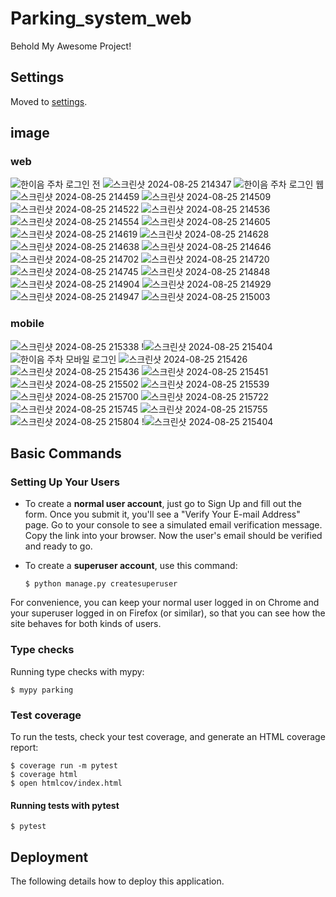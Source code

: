 # Parking_system_web

Behold My Awesome Project!

## Settings

Moved to [settings](http://cookiecutter-django.readthedocs.io/en/latest/settings.html).

## image
### web
![한이음 주차 로그인 전](https://github.com/user-attachments/assets/2c90aef3-29ac-4dc2-bb35-88d9ad5cee91)
![스크린샷 2024-08-25 214347](https://github.com/user-attachments/assets/bf471dae-5693-4cb0-ba3b-855f181b1fc5)
![한이음 주차 로그인 웹](https://github.com/user-attachments/assets/44b787f6-b5d5-4a5c-8519-62d8bfa0ab2e)
![스크린샷 2024-08-25 214459](https://github.com/user-attachments/assets/ce1c4bd8-22b2-4140-b478-85c2babd9616)
![스크린샷 2024-08-25 214509](https://github.com/user-attachments/assets/32b75eef-e3a8-4027-b499-123be69dc935)
![스크린샷 2024-08-25 214522](https://github.com/user-attachments/assets/1f654db0-4476-403f-8ef3-39dbf244580b)
![스크린샷 2024-08-25 214536](https://github.com/user-attachments/assets/6a013954-6024-4ead-b6b6-be916e892c6d)
![스크린샷 2024-08-25 214554](https://github.com/user-attachments/assets/f2712a16-10a9-403d-b9cd-2f53806a7a5e)
![스크린샷 2024-08-25 214605](https://github.com/user-attachments/assets/d7fa1e02-d7de-4d14-8c83-2d4d61de05e0)
![스크린샷 2024-08-25 214619](https://github.com/user-attachments/assets/093ae672-93b3-4912-8ddf-9daa2ffb903f)
![스크린샷 2024-08-25 214628](https://github.com/user-attachments/assets/9ddff059-d4cb-4376-9d6f-d0542c6f3d03)
![스크린샷 2024-08-25 214638](https://github.com/user-attachments/assets/24119f0a-e924-4487-890c-dc9a6d325e27)
![스크린샷 2024-08-25 214646](https://github.com/user-attachments/assets/cc114f82-19e2-45cc-9ad9-5e0513d6c2de)
![스크린샷 2024-08-25 214702](https://github.com/user-attachments/assets/6a0135e4-d17c-42ff-aef7-d03a0879233b)
![스크린샷 2024-08-25 214720](https://github.com/user-attachments/assets/b69ec839-ac0b-4cf7-be16-afb6570d5b5a)
![스크린샷 2024-08-25 214745](https://github.com/user-attachments/assets/ef536dca-a18a-4ec2-a32d-7be72c6f8422)
![스크린샷 2024-08-25 214848](https://github.com/user-attachments/assets/f781decf-c963-44f1-9119-cb5e3a24bfa6)
![스크린샷 2024-08-25 214904](https://github.com/user-attachments/assets/571c5e2b-0c3f-423e-9806-6c94b65e9a1e)
![스크린샷 2024-08-25 214929](https://github.com/user-attachments/assets/59614b50-fd46-433a-8d81-d6502fe37d4d)
![스크린샷 2024-08-25 214947](https://github.com/user-attachments/assets/8ded9881-3f49-4881-8b87-667fa3c8f7a0)
![스크린샷 2024-08-25 215003](https://github.com/user-attachments/assets/1b6bdbd6-f9a8-4320-8660-830b0be0baba)
### mobile
![스크린샷 2024-08-25 215338](https://github.com/user-attachments/assets/6b2ea412-265b-4e1b-ae1b-9b386b9faef6)
!![스크린샷 2024-08-25 215404](https://github.com/user-attachments/assets/91eaf6ec-79ce-415d-baed-f009f522c4a3)
![한이음 주차 모바일 로그인](https://github.com/user-attachments/assets/ebb45391-e2c5-45f9-900c-7d983ff340fa)
![스크린샷 2024-08-25 215426](https://github.com/user-attachments/assets/d8c2b4da-17e9-48f7-85e9-5a3e2cc4323a)
![스크린샷 2024-08-25 215436](https://github.com/user-attachments/assets/cf9635b4-6e78-4590-997f-135dd96c4a48)
![스크린샷 2024-08-25 215451](https://github.com/user-attachments/assets/e0257654-7f17-4e19-8dbe-aec278195ebb)
![스크린샷 2024-08-25 215502](https://github.com/user-attachments/assets/250ed115-e82d-4026-8cf6-4ca0c5386d8c)
![스크린샷 2024-08-25 215539](https://github.com/user-attachments/assets/37a315b4-0ca1-4e06-a911-fd12f5781832)
![스크린샷 2024-08-25 215700](https://github.com/user-attachments/assets/159641a1-a613-4a66-8b49-3c6e679f9d9d)
![스크린샷 2024-08-25 215722](https://github.com/user-attachments/assets/6f62a7e0-7c3c-4b88-9a0d-0a7715700b35)
![스크린샷 2024-08-25 215745](https://github.com/user-attachments/assets/1e06b4cf-6d69-4259-867d-74006687d4c3)
![스크린샷 2024-08-25 215755](https://github.com/user-attachments/assets/88d74a95-f6ba-4049-ba15-4bbd7bf64f2e)
![스크린샷 2024-08-25 215804](https://github.com/user-attachments/assets/66c45d7a-46ef-427d-be0d-6fcf7dcd77d6)
!![스크린샷 2024-08-25 215404](https://github.com/user-attachments/assets/91eaf6ec-79ce-415d-baed-f009f522c4a3)

## Basic Commands

### Setting Up Your Users

- To create a **normal user account**, just go to Sign Up and fill out the form. Once you submit it, you'll see a "Verify Your E-mail Address" page. Go to your console to see a simulated email verification message. Copy the link into your browser. Now the user's email should be verified and ready to go.

- To create a **superuser account**, use this command:

      $ python manage.py createsuperuser

For convenience, you can keep your normal user logged in on Chrome and your superuser logged in on Firefox (or similar), so that you can see how the site behaves for both kinds of users.

### Type checks

Running type checks with mypy:

    $ mypy parking

### Test coverage

To run the tests, check your test coverage, and generate an HTML coverage report:

    $ coverage run -m pytest
    $ coverage html
    $ open htmlcov/index.html

#### Running tests with pytest

    $ pytest

## Deployment

The following details how to deploy this application.
